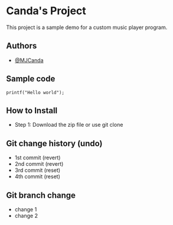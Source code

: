 # Canda's Project
This project is a sample demo for a custom music player program.

## Authors
- [@MJCanda](https://github.com/MJCanda)

## Sample code
```
printf("Hello world");
```

## How to Install
- Step 1: Download the zip file or use git clone

## Git change history (undo)
- 1st commit (revert)
- 2nd commit (revert)
- 3rd commit (reset)
- 4th commit (reset)

## Git branch change
- change 1
- change 2